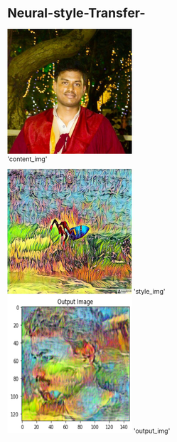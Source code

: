 # Neural-style-Transfer-



<img src="./assets/a.png" width="280" height="280"/>       \
        'content_img'

<img src="./assets/b.png" width="280" height="280"/> 
    'style_img'                                                                 
    
<img src="./assets/c.png" width="280" height="310"/>
      'output_img'                                                                                                                                         

    

                                  



